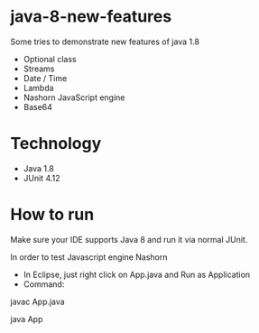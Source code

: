 # java-8-new-features
Some tries to demonstrate new features of java 1.8
* Optional class
* Streams
* Date / Time
* Lambda
* Nashorn JavaScript engine
* Base64

# Technology
* Java 1.8
* JUnit 4.12

# How to run
Make sure your IDE supports Java 8 and run it via normal JUnit.

In order to test Javascript engine Nashorn
* In Eclipse, just right click on App.java and Run as Application
* Command:

javac App.java

java App